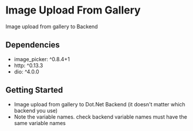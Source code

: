# Image Upload From Gallery

Image upload from gallery to  Backend

## Dependencies

  - image_picker: ^0.8.4+1
  - http: ^0.13.3
  - dio: ^4.0.0

## Getting Started


- Image upload from gallery to Dot.Net Backend (it doesn't matter which backend you use)
- Note the variable names. check backend variable names must have the same variable names
